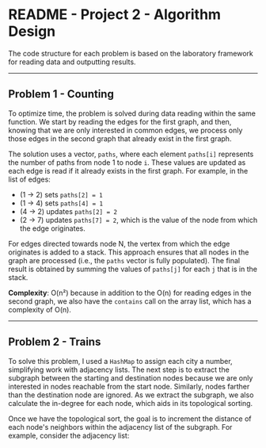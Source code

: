 # README - Project 2 - Algorithm Design

The code structure for each problem is based on the laboratory framework for reading data and outputting results.

---

## Problem 1 - Counting

To optimize time, the problem is solved during data reading within the same function. We start by reading the edges for the first graph, and then, knowing that we are only interested in common edges, we process only those edges in the second graph that already exist in the first graph.

The solution uses a vector, `paths`, where each element `paths[i]` represents the number of paths from node 1 to node `i`. These values are updated as each edge is read if it already exists in the first graph. For example, in the list of edges:

- (1 -> 2) sets `paths[2] = 1`
- (1 -> 4) sets `paths[4] = 1`
- (4 -> 2) updates `paths[2] = 2`
- (2 -> 7) updates `paths[7] = 2`, which is the value of the node from which the edge originates.

For edges directed towards node N, the vertex from which the edge originates is added to a stack. This approach ensures that all nodes in the graph are processed (i.e., the `paths` vector is fully populated). The final result is obtained by summing the values of `paths[j]` for each `j` that is in the stack.

**Complexity**: O(n²) because in addition to the O(n) for reading edges in the second graph, we also have the `contains` call on the array list, which has a complexity of O(n).

---

## Problem 2 - Trains

To solve this problem, I used a `HashMap` to assign each city a number, simplifying work with adjacency lists. The next step is to extract the subgraph between the starting and destination nodes because we are only interested in nodes reachable from the start node. Similarly, nodes farther than the destination node are ignored. As we extract the subgraph, we also calculate the in-degree for each node, which aids in its topological sorting. 

Once we have the topological sort, the goal is to increment the distance of each node's neighbors within the adjacency list of the subgraph. For example, consider the adjacency list:


